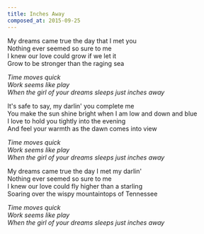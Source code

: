 ```yaml
---
title: Inches Away
composed_at: 2015-09-25
---
```


My dreams came true the day that I met you  
Nothing ever seemed so sure to me  
I knew our love could grow if we let it  
Grow to be stronger than the raging sea  

*Time moves quick*  
*Work seems like play*  
*When the girl of your dreams sleeps just inches away*  

It's safe to say, my darlin' you complete me  
You make the sun shine bright when I am low and down and blue  
I love to hold you tightly into the evening  
And feel your warmth as the dawn comes into view  

*Time moves quick*  
*Work seems like play*  
*When the girl of your dreams sleeps just inches away*  

My dreams came true the day I met my darlin'  
Nothing ever seemed so sure to me  
I knew our love could fly higher than a starling  
Soaring over the wispy mountaintops of Tennessee  

*Time moves quick*  
*Work seems like play*  
*When the girl of your dreams sleeps just inches away*  

